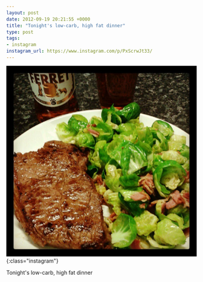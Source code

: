 ```yaml
---
layout: post
date: 2012-09-19 20:21:55 +0000
title: "Tonight's low-carb, high fat dinner"
type: post
tags:
- instagram
instagram_url: https://www.instagram.com/p/PxScrwJt33/
---
```


![Instagram - PxScrwJt33](/img/PxScrwJt33.jpg){:class="instagram"}

Tonight's low-carb, high fat dinner
